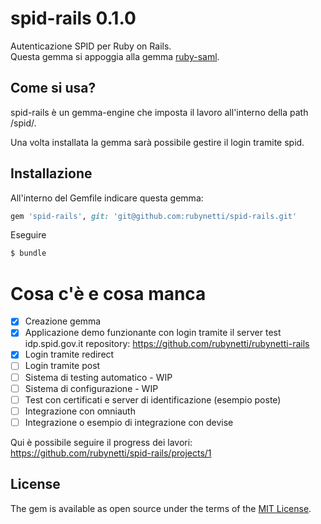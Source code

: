 # spid-rails 0.1.0
Autenticazione SPID per Ruby on Rails.  
Questa gemma si appoggia alla gemma [ruby-saml](https://github.com/onelogin/ruby-saml).

## Come si usa?
spid-rails è un gemma-engine che imposta il lavoro all'interno della path /spid/.

Una volta installata la gemma sarà possibile gestire il login tramite spid.


## Installazione

All'interno del Gemfile indicare questa gemma:

```ruby
gem 'spid-rails', git: 'git@github.com:rubynetti/spid-rails.git'
```

Eseguire
```bash
$ bundle
```
<!-- Or install it yourself as:
```bash
$ gem install spid-rails
``` -->

# Cosa c'è e cosa manca
- [x] Creazione gemma
- [x] Applicazione demo funzionante con login tramite il server test idp.spid.gov.it
repository: https://github.com/rubynetti/rubynetti-rails
- [x] Login tramite redirect
- [ ] Login tramite post
- [ ] Sistema di testing automatico - WIP
- [ ] Sistema di configurazione - WIP
- [ ] Test con certificati e server di identificazione (esempio poste)
- [ ] Integrazione con omniauth
- [ ] Integrazione o esempio di integrazione con devise

Qui è possibile seguire il progress dei lavori:
https://github.com/rubynetti/spid-rails/projects/1



## License
The gem is available as open source under the terms of the [MIT License](http://opensource.org/licenses/MIT).
